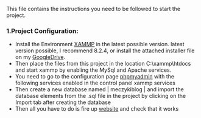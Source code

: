 <!-- @format -->

This file contains the instructions you need to be followed to start the
project.

### 1.Project Configuration:

-   Install the Environment
    [XAMMP](https://www.apachefriends.org/pl/download.html) in the latest
    possible version. latest version possible, I recommend 8.2.4, or install the
    attached installer file on my
    [GoogleDrive](https://drive.google.com/file/d/1c6EBrCRODwjT9mKDt5Hwge94u5Yneluj/view?usp=sharing).
-   Then place the files from this project in the location C:\xammp\htdocs and
    start xammp by enabling the MySql and Apache services.
-   You need to go to the configuration page
    [phpmyadmin](https://localhost/phpmyadmin/) with the following services
    enabled in the control panel xammp services
-   Then create a new database named | meczykiblog | and import the database
    elements from the .sql file in the project by clicking on the Import tab
    after creating the database
-   Then all you have to do is fire up [website](https://localhost/TestBlog/)
    and check that it works
